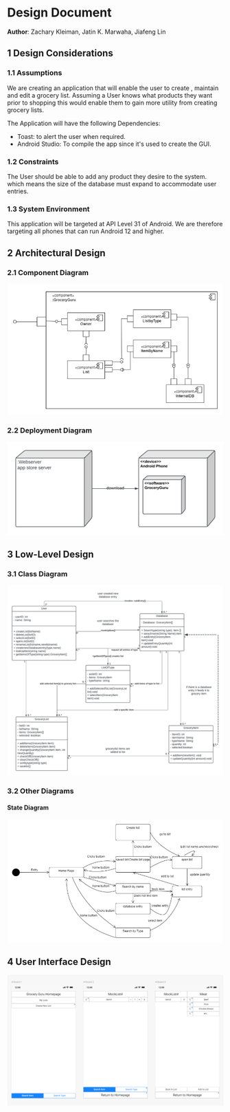 # Design Document



**Author**: Zachary Kleiman, Jatin K. Marwaha, Jiafeng Lin

## 1 Design Considerations



### 1.1 Assumptions


We are creating an application that will enable the user to create , maintain and edit a grocery list. Assuming a User knows what products they want prior to shopping this would enable them to gain more utility from creating grocery lists.

The Application will have the following Dependencies:
- Toast: to alert the user when required.
- Android Studio: To compile the app since it's used to create the GUI.



### 1.2 Constraints

The User should be able to add any product they desire to the system. which means the size of the database must expand to accommodate user entries. 
### 1.3 System Environment

This application will be targeted at API Level 31 of Android. We are therefore targeting all phones that can run Android 12 and higher.


## 2 Architectural Design



### 2.1 Component Diagram

![](Diagrams/Team2%20Component%20Diagram.png)

### 2.2 Deployment Diagram

![](Diagrams/Team2%20Deployment%20Diagram.png)

## 3 Low-Level Design

### 3.1 Class Diagram

![](../Design-Team/design-team.jpeg)

### 3.2 Other Diagrams
#### State Diagram 
![](Diagrams/Team2%20State%20Diagram.png)
## 4 User Interface Design
![](Diagrams/Team2%20GUI%20Diagram.png)

